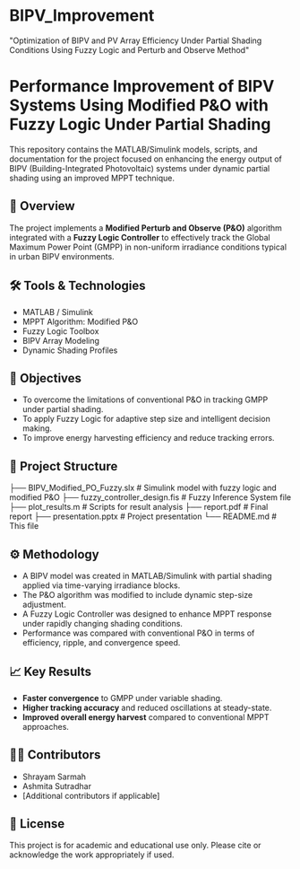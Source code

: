 # BIPV_Improvement
"Optimization of BIPV and PV Array Efficiency Under Partial Shading Conditions Using Fuzzy Logic and Perturb and Observe Method"

# Performance Improvement of BIPV Systems Using Modified P&O with Fuzzy Logic Under Partial Shading

This repository contains the MATLAB/Simulink models, scripts, and documentation for the project focused on enhancing the energy output of BIPV (Building-Integrated Photovoltaic) systems under dynamic partial shading using an improved MPPT technique.

## 📌 Overview

The project implements a **Modified Perturb and Observe (P&O)** algorithm integrated with a **Fuzzy Logic Controller** to effectively track the Global Maximum Power Point (GMPP) in non-uniform irradiance conditions typical in urban BIPV environments.

## 🛠️ Tools & Technologies

- MATLAB / Simulink
- MPPT Algorithm: Modified P&O
- Fuzzy Logic Toolbox
- BIPV Array Modeling
- Dynamic Shading Profiles

## 🧠 Objectives

- To overcome the limitations of conventional P&O in tracking GMPP under partial shading.
- To apply Fuzzy Logic for adaptive step size and intelligent decision making.
- To improve energy harvesting efficiency and reduce tracking errors.

## 📂 Project Structure

├── BIPV_Modified_PO_Fuzzy.slx # Simulink model with fuzzy logic and modified P&O
├── fuzzy_controller_design.fis # Fuzzy Inference System file
├── plot_results.m # Scripts for result analysis
├── report.pdf # Final report
├── presentation.pptx # Project presentation
└── README.md # This file


## ⚙️ Methodology

- A BIPV model was created in MATLAB/Simulink with partial shading applied via time-varying irradiance blocks.
- The P&O algorithm was modified to include dynamic step-size adjustment.
- A Fuzzy Logic Controller was designed to enhance MPPT response under rapidly changing shading conditions.
- Performance was compared with conventional P&O in terms of efficiency, ripple, and convergence speed.

## 📈 Key Results

- **Faster convergence** to GMPP under variable shading.
- **Higher tracking accuracy** and reduced oscillations at steady-state.
- **Improved overall energy harvest** compared to conventional MPPT approaches.

## 👨‍💻 Contributors

- Shrayam Sarmah  
- Ashmita Sutradhar  
- [Additional contributors if applicable]

## 📜 License

This project is for academic and educational use only. Please cite or acknowledge the work appropriately if used.


